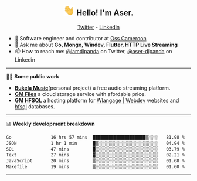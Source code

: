 <h2 align="center"> <img src="https://github.com/gabriel-TheCode/gabriel-TheCode/blob/master/gifs/Hi.gif" width="30px"> Hello! I'm Aser.</h2>
<p align="center">
  <a href="https://twitter.com/iamdipanda">Twitter</a> - 
  <a href="https://www.linkedin.com/in/aser-dipanda/">Linkedin</a>
</p>


- 🔭 Software engineer and contributor at [Oss Cameroon](https://github.com/osscameroon)
- 💬 Ask me about **Go, Mongo, Windev, Flutter, HTTP Live Streaming**
- 📫 How to reach me: [@iamdipanda](https://twitter.com/iamdipanda) on Twitter, [@aser-dipanda](https://www.linkedin.com/in/aser-dipanda/) on Linkedin

-------

👨‍💻 **Some public work**

- **[Bukela Music](https://music.bukela.co)**(personal project) a free audio streaming platform. 
- **[GM Files](https://gamesmania.io)** a cloud storage service with afordable price.
- **[GM HFSQL](https://gamesmania.io)** a hosting platform for [Wlangage | Webdev](https://pcsoft.fr/webdev/index.html) websites and [hfsql](https://pcsoft.fr/accueilpub/hfsql.htm) databases.
-------

📊 **Weekly development breakdown**

<!--START_SECTION:waka-->

```text
Go               16 hrs 57 mins  ████████████████████▒░░░░   81.98 %
JSON             1 hr 1 min      █▒░░░░░░░░░░░░░░░░░░░░░░░   04.94 %
SQL              47 mins         █░░░░░░░░░░░░░░░░░░░░░░░░   03.79 %
Text             27 mins         ▓░░░░░░░░░░░░░░░░░░░░░░░░   02.21 %
JavaScript       20 mins         ▒░░░░░░░░░░░░░░░░░░░░░░░░   01.68 %
Makefile         19 mins         ▒░░░░░░░░░░░░░░░░░░░░░░░░   01.60 %
```

<!--END_SECTION:waka-->

-------
